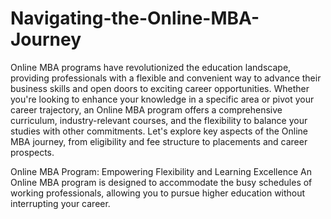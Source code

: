 # Navigating-the-Online-MBA-Journey
Online MBA programs have revolutionized the education landscape, providing professionals with a flexible and convenient way to advance their business skills and open doors to exciting career opportunities. Whether you're looking to enhance your knowledge in a specific area or pivot your career trajectory, an Online MBA program offers a comprehensive curriculum, industry-relevant courses, and the flexibility to balance your studies with other commitments. Let's explore key aspects of the Online MBA journey, from eligibility and fee structure to placements and career prospects.

Online MBA Program: Empowering Flexibility and Learning Excellence An Online MBA program is designed to accommodate the busy schedules of working professionals, allowing you to pursue higher education without interrupting your career.
